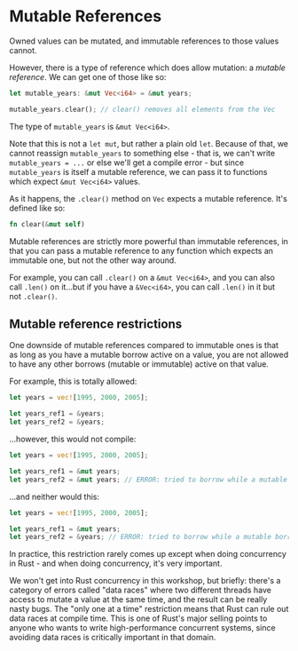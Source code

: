 # Mutable References

Owned values can be mutated, and immutable references to those values cannot.

However, there is a type of reference which does allow mutation: a 
*mutable reference*. We can get one of those like so:

```rust
let mutable_years: &mut Vec<i64> = &mut years;

mutable_years.clear(); // clear() removes all elements from the Vec
```

The type of `mutable_years` is `&mut Vec<i64>`.

Note that this is not a `let mut`, but rather a plain old `let`. Because of 
that, we cannot reassign `mutable_years` to something else - that is, we can't
write `mutable_years = ...` or else we'll get a compile error - but since
`mutable_years` is itself a mutable reference, we can pass it to functions
which expect `&mut Vec<i64>` values.

As it happens, the `.clear()` method on `Vec` expects a mutable reference.
It's defined like so:

```rust
fn clear(&mut self)
```

Mutable references are strictly more powerful than immutable references, in
that you can pass a mutable reference to any function which expects an immutable
one, but not the other way around.

For example, you can call `.clear()` on a `&mut Vec<i64>`, and you can also
call `.len()` on it...but if you have a `&Vec<i64>`, you can call `.len()`
in it but not `.clear()`.

## Mutable reference restrictions

One downside of mutable references compared to immutable ones is that as long as
you have a mutable borrow active on a value, you are not allowed to have any 
other borrows (mutable or immutable) active on that value.

For example, this is totally allowed:

```rust
let years = vec![1995, 2000, 2005];

let years_ref1 = &years;
let years_ref2 = &years;
```

...however, this would not compile:

```rust
let years = vec![1995, 2000, 2005];

let years_ref1 = &mut years;
let years_ref2 = &mut years; // ERROR: tried to borrow while a mutable borrow was active!
```

...and neither would this:

```rust
let years = vec![1995, 2000, 2005];

let years_ref1 = &mut years;
let years_ref2 = &years; // ERROR: tried to borrow while a mutable borrow was active!
```

In practice, this restriction rarely comes up except when doing concurrency
in Rust - and when doing concurrency, it's very important.

We won't get into Rust concurrency in this workshop, but briefly: there's a
category of errors called "data races" where two different threads have access
to mutate a value at the same time, and the result can be really nasty bugs.
The "only one at a time" restriction means that Rust can rule out data races
at compile time. This is one of Rust's major selling points to anyone who
wants to write high-performance concurrent systems, since avoiding data races is
critically important in that domain.
